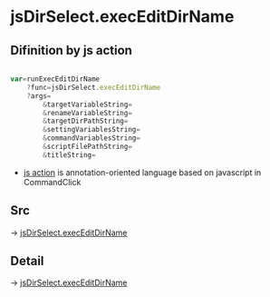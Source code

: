# jsDirSelect.execEditDirName

## Difinition by js action

```js.js

var=runExecEditDirName
	?func=jsDirSelect.execEditDirName
	?args=
		&targetVariableString=
		&renameVariableString=
		&targetDirPathString=
		&settingVariablesString=
		&commandVariablesString=
		&scriptFilePathString=
		&titleString=
```

- [js action](#) is annotation-oriented language based on javascript in CommandClick

## Src

-> [jsDirSelect.execEditDirName](https://github.com/puutaro/CommandClick/blob/master/app/src/main/java/com/puutaro/commandclick/fragment_lib/terminal_fragment/js_interface/edit/JsDirSelect.kt#L30)

## Detail

-> [jsDirSelect.execEditDirName](https://github.com/puutaro/CommandClick/blob/master/md/developer/js_interface/details/edit/JsDirSelect/execEditDirName.md)
